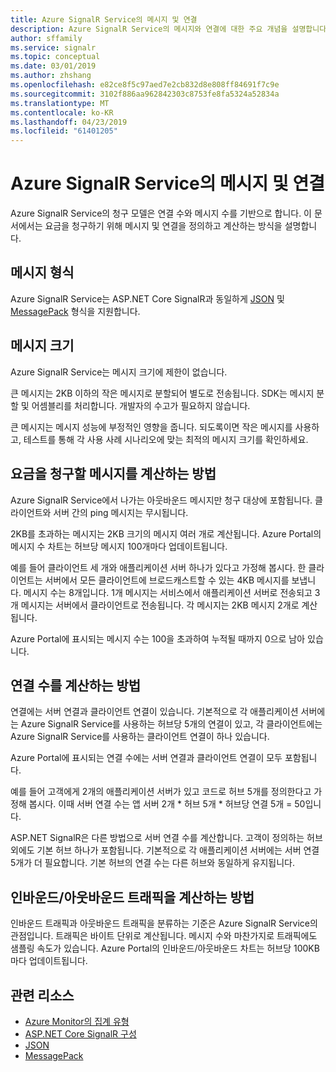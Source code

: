 ```yaml
---
title: Azure SignalR Service의 메시지 및 연결
description: Azure SignalR Service의 메시지와 연결에 대한 주요 개념을 설명합니다.
author: sffamily
ms.service: signalr
ms.topic: conceptual
ms.date: 03/01/2019
ms.author: zhshang
ms.openlocfilehash: e82ce8f5c97aed7e2cb832d8e808ff84691f7c9e
ms.sourcegitcommit: 3102f886aa962842303c8753fe8fa5324a52834a
ms.translationtype: MT
ms.contentlocale: ko-KR
ms.lasthandoff: 04/23/2019
ms.locfileid: "61401205"
---
```

# <a name="messages-and-connections-in-azure-signalr-service"></a>Azure SignalR Service의 메시지 및 연결

Azure SignalR Service의 청구 모델은 연결 수와 메시지 수를 기반으로 합니다. 이 문서에서는 요금을 청구하기 위해 메시지 및 연결을 정의하고 계산하는 방식을 설명합니다.


## <a name="message-formats"></a>메시지 형식 

Azure SignalR Service는 ASP.NET Core SignalR과 동일하게 [JSON](https://www.json.org/) 및 [MessagePack](/aspnet/core/signalr/messagepackhubprotocol) 형식을 지원합니다.

## <a name="message-size"></a>메시지 크기

Azure SignalR Service는 메시지 크기에 제한이 없습니다.

큰 메시지는 2KB 이하의 작은 메시지로 분할되어 별도로 전송됩니다. SDK는 메시지 분할 및 어셈블리를 처리합니다. 개발자의 수고가 필요하지 않습니다.

큰 메시지는 메시지 성능에 부정적인 영향을 줍니다. 되도록이면 작은 메시지를 사용하고, 테스트를 통해 각 사용 사례 시나리오에 맞는 최적의 메시지 크기를 확인하세요.

## <a name="how-messages-are-counted-for-billing"></a>요금을 청구할 메시지를 계산하는 방법

Azure SignalR Service에서 나가는 아웃바운드 메시지만 청구 대상에 포함됩니다. 클라이언트와 서버 간의 ping 메시지는 무시됩니다.

2KB를 초과하는 메시지는 2KB 크기의 메시지 여러 개로 계산됩니다. Azure Portal의 메시지 수 차트는 허브당 메시지 100개마다 업데이트됩니다.

예를 들어 클라이언트 세 개와 애플리케이션 서버 하나가 있다고 가정해 봅시다. 한 클라이언트는 서버에서 모든 클라이언트에 브로드캐스트할 수 있는 4KB 메시지를 보냅니다. 메시지 수는 8개입니다. 1개 메시지는 서비스에서 애플리케이션 서버로 전송되고 3개 메시지는 서버에서 클라이언트로 전송됩니다. 각 메시지는 2KB 메시지 2개로 계산됩니다.

Azure Portal에 표시되는 메시지 수는 100을 초과하여 누적될 때까지 0으로 남아 있습니다.

## <a name="how-connections-are-counted"></a>연결 수를 계산하는 방법

연결에는 서버 연결과 클라이언트 연결이 있습니다. 기본적으로 각 애플리케이션 서버에는 Azure SignalR Service를 사용하는 허브당 5개의 연결이 있고, 각 클라이언트에는 Azure SignalR Service를 사용하는 클라이언트 연결이 하나 있습니다.

Azure Portal에 표시되는 연결 수에는 서버 연결과 클라이언트 연결이 모두 포함됩니다.

예를 들어 고객에게 2개의 애플리케이션 서버가 있고 코드로 허브 5개를 정의한다고 가정해 봅시다. 이때 서버 연결 수는 앱 서버 2개 * 허브 5개 * 허브당 연결 5개 = 50입니다.

ASP.NET SignalR은 다른 방법으로 서버 연결 수를 계산합니다. 고객이 정의하는 허브 외에도 기본 허브 하나가 포함됩니다. 기본적으로 각 애플리케이션 서버에는 서버 연결 5개가 더 필요합니다. 기본 허브의 연결 수는 다른 허브와 동일하게 유지됩니다.

## <a name="how-inboundoutbound-traffic-is-counted"></a>인바운드/아웃바운드 트래픽을 계산하는 방법

인바운드 트래픽과 아웃바운드 트래픽을 분류하는 기준은 Azure SignalR Service의 관점입니다. 트래픽은 바이트 단위로 계산됩니다. 메시지 수와 마찬가지로 트래픽에도 샘플링 속도가 있습니다. Azure Portal의 인바운드/아웃바운드 차트는 허브당 100KB마다 업데이트됩니다.

## <a name="related-resources"></a>관련 리소스

- [Azure Monitor의 집계 유형](/azure/azure-monitor/platform/metrics-supported#microsoftsignalrservicesignalr )
- [ASP.NET Core SignalR 구성](/aspnet/core/signalr/configuration)
- [JSON](https://www.json.org/)
- [MessagePack](/aspnet/core/signalr/messagepackhubprotocol)